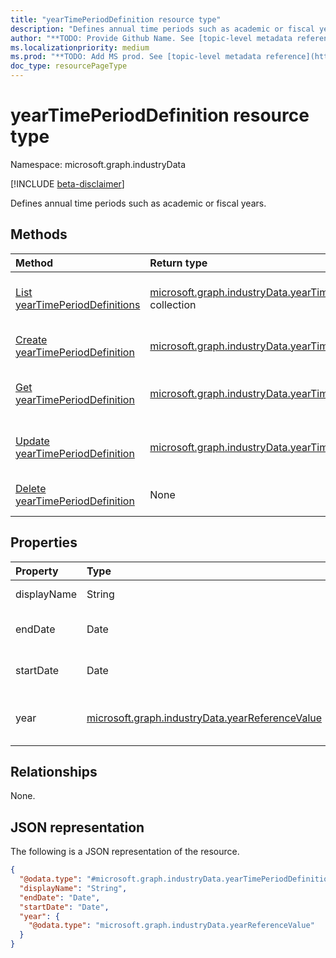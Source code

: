 ```yaml
---
title: "yearTimePeriodDefinition resource type"
description: "Defines annual time periods such as academic or fiscal years."
author: "**TODO: Provide Github Name. See [topic-level metadata reference](https://aka.ms/msgo?pagePath=API/Document/Guidelines/Metadata)**"
ms.localizationpriority: medium
ms.prod: "**TODO: Add MS prod. See [topic-level metadata reference](https://aka.ms/msgo?pagePath=API/Document/Guidelines/Metadata)**"
doc_type: resourcePageType
---
```


# yearTimePeriodDefinition resource type

Namespace: microsoft.graph.industryData

[!INCLUDE [beta-disclaimer](../../includes/beta-disclaimer.md)]

Defines annual time periods such as academic or fiscal years.

## Methods
|Method|Return type|Description|
|:---|:---|:---|
|[List yearTimePeriodDefinitions](../api/industrydata-inboundfileflow-list-year.md)|[microsoft.graph.industryData.yearTimePeriodDefinition](../resources/industrydata-yeartimeperioddefinition.md) collection|Get a list of the [yearTimePeriodDefinition](../resources/industrydata-yeartimeperioddefinition.md) objects and their properties.|
|[Create yearTimePeriodDefinition](../api/industrydata-inboundfileflow-post-year.md)|[microsoft.graph.industryData.yearTimePeriodDefinition](../resources/industrydata-yeartimeperioddefinition.md)|Create a new [yearTimePeriodDefinition](../resources/industrydata-yeartimeperioddefinition.md) object.|
|[Get yearTimePeriodDefinition](../api/industrydata-yeartimeperioddefinition-get.md)|[microsoft.graph.industryData.yearTimePeriodDefinition](../resources/industrydata-yeartimeperioddefinition.md)|Read the properties and relationships of a [yearTimePeriodDefinition](../resources/industrydata-yeartimeperioddefinition.md) object.|
|[Update yearTimePeriodDefinition](../api/industrydata-yeartimeperioddefinition-update.md)|[microsoft.graph.industryData.yearTimePeriodDefinition](../resources/industrydata-yeartimeperioddefinition.md)|Update the properties of a [yearTimePeriodDefinition](../resources/industrydata-yeartimeperioddefinition.md) object.|
|[Delete yearTimePeriodDefinition](../api/industrydata-inboundfileflow-delete-year.md)|None|Deletes a [yearTimePeriodDefinition](../resources/industrydata-yeartimeperioddefinition.md) object.|

## Properties
|Property|Type|Description|
|:---|:---|:---|
|displayName|String|The name of the year.|
|endDate|Date|The last day of the year. ISO 8601 date.|
|startDate|Date|The first day of the year. ISO 8601 date.|
|year|[microsoft.graph.industryData.yearReferenceValue](../resources/industrydata-yearreferencevalue.md)|Pointer to a year entry in the referenceDefinition collection.|

## Relationships
None.

## JSON representation
The following is a JSON representation of the resource.
<!-- {
  "blockType": "resource",
  "keyProperty": "id",
  "@odata.type": "microsoft.graph.industryData.yearTimePeriodDefinition",
  "openType": false
}
-->
``` json
{
  "@odata.type": "#microsoft.graph.industryData.yearTimePeriodDefinition",
  "displayName": "String",
  "endDate": "Date",
  "startDate": "Date",
  "year": {
    "@odata.type": "microsoft.graph.industryData.yearReferenceValue"
  }
}
```

